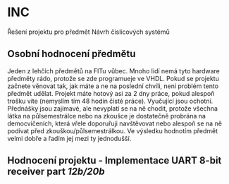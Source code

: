 # INC
Řešení projektu pro předmět Návrh číslicových systémů

## Osobní hodnocení předmětu
Jeden z lehčích předmětů na FITu vůbec. Mnoho lidí nemá tyto hardware předměty rádo, protože se zde programueje ve VHDL. Pokud se projektu začnete věnovat tak, jak máte a ne na poslední chvíli, není problém tento předmět udělat. Projekt máte hotový asi za 2 dny práce, pokud alespoň trošku víte (nemyslím tím 48 hodin čisté práce). Vyučující jsou ochotní. Přednášky jsou zajímavé, ale nevyplatí se na ně chodit, protože všechna látka na půlsemestrálce nebo na zkoušce je dostatečně probrána na democvičeních, která vřele doporuřuji navštěvovat nebo alespoň se na ně podívat před zkouškou/půlsemestrálkou. Ve výsledku hodnotím předmět velmi dobře a řadím jej mezi ty jednodušší.

## Hodnocení projektu - Implementace UART 8-bit receiver part ***12b/20b***
